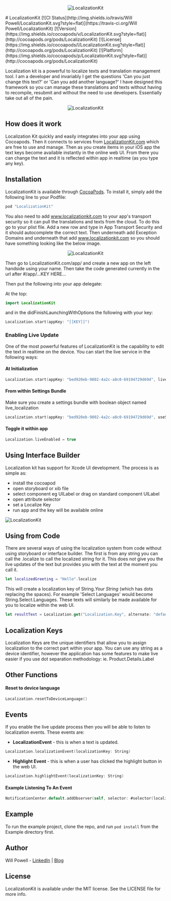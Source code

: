 
<p align="center" >
<img src="https://raw.githubusercontent.com/willpowell8/LocalizationKit_iOS/master/page/LocalizationLogo.png" alt="LocalizationKit" title="LocalizationKit">
</p>
# LocalizationKit
[![CI Status](http://img.shields.io/travis/Will Powell/LocalizationKit.svg?style=flat)](https://travis-ci.org/Will Powell/LocalizationKit)
[![Version](https://img.shields.io/cocoapods/v/LocalizationKit.svg?style=flat)](http://cocoapods.org/pods/LocalizationKit)
[![License](https://img.shields.io/cocoapods/l/LocalizationKit.svg?style=flat)](http://cocoapods.org/pods/LocalizationKit)
[![Platform](https://img.shields.io/cocoapods/p/LocalizationKit.svg?style=flat)](http://cocoapods.org/pods/LocalizationKit)

Localization kit is a powerful to localize texts and translation management tool. I am a developer and invariably I get the questions 'Can you just change this text?' or 'Can you add another language?' I have designed this framework so you can manage these translations and texts without having to recompile, resubmit and without the need to use developers. Essentially take out all of the pain.

<p align="center" >
<img src="https://raw.githubusercontent.com/willpowell8/LocalizationKit_iOS/master/page/Localization.gif" alt="LocalizationKit" title="LocalizationKit">
</p>

## How does it work
Localization Kit quickly and easily integrates into your app using Cocoapods. Then it connects to services from [LocalizationKit.com](http://www.localizationkit.com/app/) which are free to use and manage. Then as you create items in your iOS app the text keys become available instantly in the online web UI. From there you can change the text and it is reflected within app in realtime (as you type any key).

## Installation

LocalizationKit is available through [CocoaPods](http://cocoapods.org). To install
it, simply add the following line to your Podfile:
```ruby
pod "LocalizationKit"
```
You also need to add www.localizationkit.com to your app's transport security so it can pull the translations and texts from the cloud. To do this go to your plist file. Add a new row and type in App Transport Security and it should autocomplete the correct text. Then underneath add Exception Domains and underneath that add www.localizationkit.com so you should have something looking like the below image.
<p align="center" >
<img src="https://raw.githubusercontent.com/willpowell8/LocalizationKit_iOS/master/page/AppTransportSecurity.png" alt="LocalizationKit" title="LocalizationKit">
</p>

Then go to LocalizationKit.com/app/ and create a new app on the left handside using your name. Then take the code generated currently in the url after #/app/...KEY HERE...

Then put the following into your app delegate:

At the top:
```swift
import LocalizationKit
```
and in the didFinishLaunchingWithOptions the following with your key:
```swift
Localization.start(appKey: "[[KEY]]")
```

### Enabling Live Update
One of the most powerful features of LocalizationKit is the capability to edit the text in realtime on the device. You can start the live service in the following ways:
#### At Initialization
```swift
Localization.start(appKey: "bed920eb-9802-4a2c-a8c0-69194729d69d", live: true)
```

#### From within Settings Bundle
Make sure you create a settings bundle with boolean object named live_localization
```swift
Localization.start(appKey: "bed920eb-9802-4a2c-a8c0-69194729d69d", useSettings: true)
```
#### Toggle it within app
```swift
Localization.liveEnabled = true
```

## Using Interface Builder
Localization kit has support for Xcode UI development. The process is as simple as:
- install the cocoapod
- open storyboard or xib file
- select component eg UILabel or drag on standard component UILabel
- open attribute selector
- set a Localize Key
- run app and the key will be available online
<img src="https://raw.githubusercontent.com/willpowell8/LocalizationKit_iOS/master/page/iOS_Localization_IBInspector_Xcode_1_1.png" alt="LocalizationKit" title="LocalizationKit">
</p>

## Using from Code
There are several ways of using the localization system from code without using storyboard or interface builder. The first is from any string you can call the .localize to call the localized string for it. This does not give you the live updates of the text but provides you with the text at the moment you call it.
```swift
let localizedGreeting = "Hello".localize
```
This will create a localization key of String.*Your String* (which has dots replacing the spaces). For example 'Select Languages' would become String.Select.Languages. These texts will similarly be made available for you to localize within the web UI.
```swift
let resultText = Localization.get("Localization.Key", alternate: "default label text")
```
## Localization Keys
Localization Keys are the unique identifiers that allow you to assign localization to the correct part within your app. You can use any string as a device identifier, however the application has some features to make live easier if you use dot separation methodology: ie. Product.Details.Label

## Other Functions

#### Reset to device language
```swift
Localization.resetToDeviceLanguage()
```

## Events
If you enable the live update process then you will be able to listen to localization events. These events are:

- **LocalizationEvent**  - this is when a text is updated. 
```swift
Localization.localizationEvent(localizationKey: String)
```
- **Highlight Event** - this is when a user has clicked the highlight button in the web UI.
```swift
Localization.highlightEvent(localizationKey: String)
```

#### Example Listening To An Event

```swift
NotificationCenter.default.addObserver(self, selector: #selector(localizationHighlight), name: Localization.highlightEvent(localizationKey: LocalizeKey!), object: nil)
```


## Example
To run the example project, clone the repo, and run `pod install` from the Example directory first.

## Author

Will Powell - [LinkedIn](https://www.linkedin.com/in/willpowelluk) | [Blog](http://www.willpowell.co.uk)

## License

LocalizationKit is available under the MIT license. See the LICENSE file for more info.
